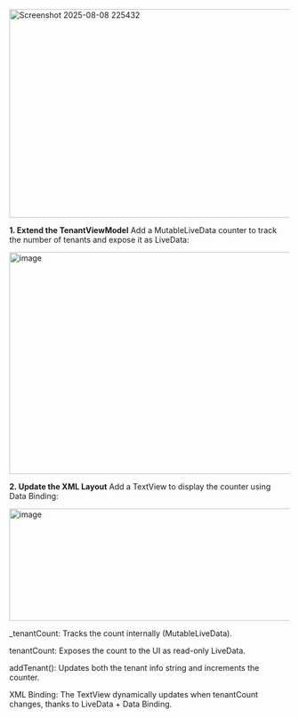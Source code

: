 <img width="649" height="375" alt="Screenshot 2025-08-08 225432" src="https://github.com/user-attachments/assets/b144fb07-2c77-491d-b991-d1872126cd12" />

**1. Extend the TenantViewModel**
Add a MutableLiveData counter to track the number of tenants and expose it as LiveData:

<img width="690" height="399" alt="image" src="https://github.com/user-attachments/assets/a935d56b-3141-41d8-b873-5d5b18800c46" />


**2. Update the XML Layout**
Add a TextView to display the counter using Data Binding:

<img width="679" height="202" alt="image" src="https://github.com/user-attachments/assets/c2e2c757-816d-46d4-a45e-f4137148536f" />


_tenantCount: Tracks the count internally (MutableLiveData).

tenantCount: Exposes the count to the UI as read-only LiveData.

addTenant(): Updates both the tenant info string and increments the counter.

XML Binding: The TextView dynamically updates when tenantCount changes, thanks to LiveData + Data Binding.    
